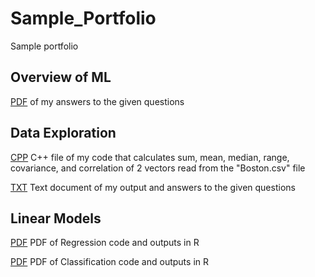 # Sample_Portfolio
Sample portfolio 

## Overview of ML

[PDF](Overview_of_ML.pdf) of my answers to the given questions

## Data Exploration

[CPP](Data%20Exploration/Data%20Exploration/Main.cpp) C++ file of my code that calculates sum, mean, median, range, covariance, and correlation of 2 vectors read from the "Boston.csv" file

[TXT](Data%20Exploration/Data%20Exploration/answers.txt) Text document of my output and answers to the given questions

## Linear Models
[PDF](Linear_Models/Regression.pdf) PDF of Regression code and outputs in R

[PDF](Linear_Models/Classification.pdf) PDF of Classification code and outputs in R
